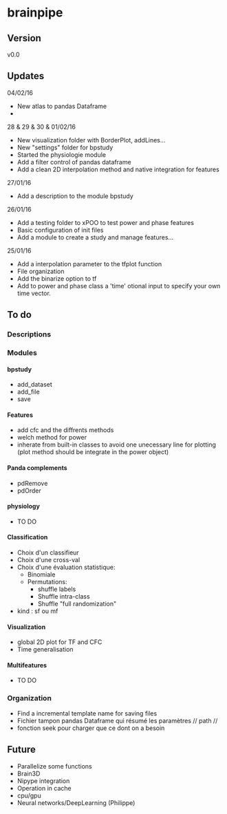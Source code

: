 # brainpipe

## Version
v0.0

## Updates
04/02/16
- New atlas to pandas Dataframe
- 
28 & 29 & 30 & 01/02/16
- New visualization folder with BorderPlot, addLines...
- New "settings" folder for bpstudy
- Started the physiologie module
- Add a filter control of pandas dataframe
- Add a clean 2D interpolation method and native integration for features

27/01/16
- Add a description to the module bpstudy

26/01/16
- Add a testing folder to xPOO to test power and phase features
- Basic configuration of init files
- Add a module to create a study and manage features...

25/01/16
- Add a interpolation parameter to the tfplot function
- File organization
- Add the binarize option to tf
- Add to power and phase class a 'time' otional input to specify
	your own time vector.

## To do
### Descriptions

### Modules
#### bpstudy
- add_dataset
- add_file
- save

#### Features
- add cfc and the diffrents methods
- welch method for power
- inherate from built-in classes to avoid one unecessary line for plotting (plot method should be integrate in the power object)

#### Panda complements
- pdRemove
- pdOrder

#### physiology
- TO DO

#### Classification
- Choix d'un classifieur
- Choix d'une cross-val
- Choix d'une évaluation statistique:
	- Binomiale
	- Permutations:
		- shuffle labels
		- Shuffle intra-class
		- Shuffle "full randomization"
- kind : sf ou mf

#### Visualization
- global 2D plot for TF and CFC
- Time generalisation

#### Multifeatures
- TO DO

### Organization
- Find a incremental template name for saving files
- Fichier tampon pandas Dataframe qui résumé les paramètres // path // 
- fonction seek pour charger que ce dont on a besoin

## Future
- Parallelize some functions
- Brain3D
- Nipype integration
- Operation in cache
- cpu/gpu
- Neural networks/DeepLearning (Philippe)
